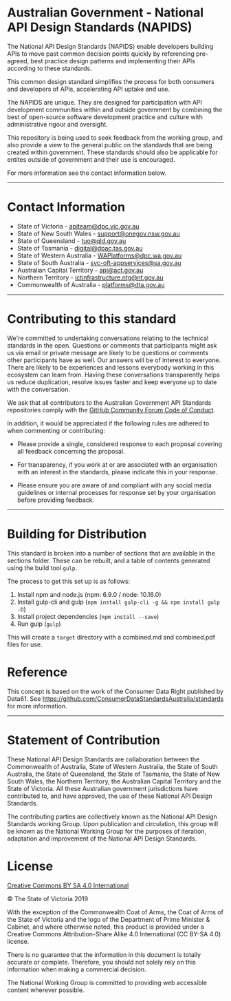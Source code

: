 # Australian Government - National API Design Standards (NAPIDS)

The National API Design Standards (NAPIDS) enable developers building APIs to move past common decision points quickly by referencing pre-agreed, best practice design patterns and implementing their APIs according to these standards.

This common design standard simplifies the process for both consumers and developers of APIs, accelerating API uptake and use.

The NAPIDS are unique. They are designed for participation with API development communities within and outside government by combining the best of open-source software development practice and culture with administrative rigour and oversight.

This repository is being used to seek feedback from the working group, and also provide a view to the general public on the standards that are being created within government.  These standards should also be applicable for entites outside of government and their use is encouraged.

For more information see the contact information below.

______________________________________________________________________________

# Contact Information

- State of Victoria - apiteam@dpc.vic.gov.au
- State of New South Wales - support@onegov.nsw.gov.au
- State of Queensland - tuo@qld.gov.au
- State of Tasmania - digital@dpac.tas.gov.au
- State of Western Australia - WAPlatforms@dpc.wa.gov.au
- State of South Australia - svc-oft-appservices@sa.gov.au
- Australian Capital Territory - api@act.gov.au
- Northern Territory - ictinfrastructure.ntg@nt.gov.au
- Commonwealth of Australia - platforms@dta.gov.au 

______________________________________________________________________________

# Contributing to this standard 

We're committed to undertaking conversations relating to the technical standards in the open. Questions or comments that participants might ask us via email or private message are likely to be questions or comments other participants have as well. Our answers will be of interest to everyone. There are likely to be experiences and lessons everybody working in this ecosystem can learn from. Having these conversations transparently helps us reduce duplication, resolve issues faster and keep everyone up to date with the conversation.

We ask that all contributors to the Australian Government API Standards repositories comply with the [GitHub Community Forum Code of Conduct](https://help.github.com/articles/github-community-forum-code-of-conduct/).

In addition, it would be appreciated if the following rules are adhered to when commenting or contributing:

- Please provide a single, considered response to each proposal covering all feedback concerning the proposal.

- For transparency, if you work at or are associated with an organisation with an interest in the standards, please indicate this in your response.

- Please ensure you are aware of and compliant with any social media guidelines or internal processes for response set by your organisation before providing feedback.

______________________________________________________________________________

# Building for Distribution

This standard is broken into a number of sections that are available in the sections folder.  These can be rebuilt, and a table of contents generated using the build tool `gulp`.

The process to get this set up is as follows:

1. Install npm and node.js (npm: 6.9.0 / node: 10.16.0)
2. Install gulp-cli and gulp (`npm install gulp-cli -g && npm install gulp -D`)
3. Install project dependencies (`npm install --save`)
4. Run gulp (`gulp`)

This will create a `target` directory with a combined.md and combined.pdf files for use.

# Reference

This concept is based on the work of the Consumer Data Right published by Data61. See https://github.com/ConsumerDataStandardsAustralia/standards for more information.

______________________________________________________________________________

# Statement of Contribution

These National API Design Standards are collaboration between the Commonwealth of Australia, State of Western Australia, the State of South Australia, the State of Queensland, the State of Tasmania, the State of New South Wales, the Northern Territory, the Australian Capital Territory and the State of Victoria. All these Australian government jurisdictions have contributed to, and have approved, the use of these National API Design Standards. 

The contributing parties are collectively known as the National API Design Standards working Group. Upon publication and circulation, this group will be known as the National Working Group for the purposes of iteration, adaptation and improvement of the National API Design Standards. 

 

# License  

[Creative Commons BY SA 4.0 International](https://creativecommons.org/licenses/by-sa/4.0/legalcode)

&copy; The State of Victoria 2019 

With the exception of the Commonwealth Coat of Arms, the Coat of Arms of the State of Victoria and the logo of the Department of Prime Minister & Cabinet, and where  otherwise noted, this product is provided under a Creative Commons Attribution-Share Alike 4.0 International (CC BY-SA 4.0) license. 

There is no guarantee that the information in this document is totally accurate or complete. Therefore, you should not solely rely on this information when making a commercial decision. 

The National Working Group is committed to providing web accessible content wherever possible. 

